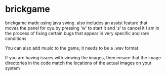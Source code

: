 # brickgame
brickgame made using java swing. also includes an assist feature that moves the panel for oyu by pressing 'w' to start it and 's' to cancel it
I am in the process of fixing certain bugs that appear in very specific and rare conditions

 You can also add music to the game, it needs to be a .wav format 

 If you are having issues with viewing the images, then ensure that the image directories in the code match the locations of the actual images on your system
